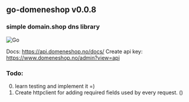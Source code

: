 ## go-domeneshop v0.0.8
### simple domain.shop dns library

![Go](https://github.com/ravndaa/go-domeneshop/workflows/Go/badge.svg)

Docs: https://api.domeneshop.no/docs/
Create api key: https://www.domeneshop.no/admin?view=api

### Todo:
0. learn testing and implement it =)
1. Create httpclient for adding required fields used by every request. ()